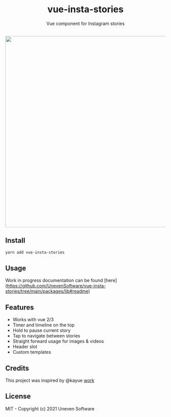 <h1 align="center">vue-insta-stories</h1>

<p align="center">
  Vue component for Instagram stories
</p>

<br/>
<img height="600" src="https://i.imgur.com/gyX0XFw.png"/>

## Install
```bash
yarn add vue-insta-stories
```

## Usage
Work in progress documentation can be found [here] (https://github.com/UnevenSoftware/vue-insta-stories/tree/main/packages/lib#readme)

## Features
- Works with vue 2/3
- Timer and timeline on the top
- Hold to pause current story
- Tap to navigate between stories
- Straight forward usage for images & videos
- Header slot
- Custom templates

## Credits
This project was inspired by @kayue [work](https://github.com/kayue/vue-story-example)

## License
MIT - Copyright (c) 2021 Uneven Software
